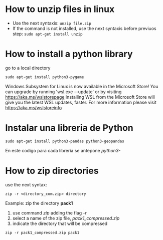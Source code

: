 # How to unzip files in linux

* Use the next syntaxis: ```` unzip file.zip ````
* If the command is not installed, use the next syntaxis before previuos step: ```` sudo apt-get install unzip ````

# How to install a python library
go to a local directory
````
sudo apt-get install python3-pygame
````

Windows Subsystem for Linux is now available in the Microsoft Store!
You can upgrade by running 'wsl.exe --update' or by visiting https://aka.ms/wslstorepage
Installing WSL from the Microsoft Store will give you the latest WSL updates, faster.
For more information please visit https://aka.ms/wslstoreinfo

# Instalar una libreria de Python

````
sudo apt-get install python3-pandas python3-geopandas
````
En este codigo para cada librería se antepone *python3-*

# How to zip directories
use the next syntax:
```
zip -r <directory_com.zip> directory
```
Example: zip the directory **pack1**
1. use command *zip* adding the flag *-r*
2. select a name of the zip file, *pack1_compressed.zip*
3. indicate the directory that will be compressed

```
zip -r pack1_compressed.zip pack1
```


